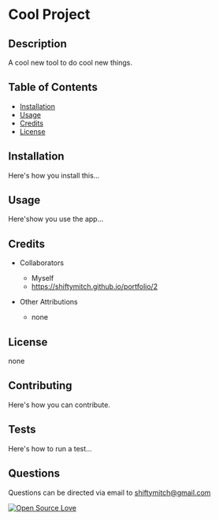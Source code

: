 
# Cool Project

## Description 
A cool new tool to do cool new things.

## Table of Contents    
* [Installation](#installation)
* [Usage](#usage)
* [Credits](#credits)
* [License](#license)


## Installation
Here's how you install this...

## Usage 
Here'show you use the app...


## Credits
* Collaborators
    * Myself
    * https://shiftymitch.github.io/portfolio/2

* Other Attributions
    * none 

## License
none 

## Contributing
Here's how you can contribute. 

## Tests
Here's how to run a test...

## Questions
Questions can be directed via email to shiftymitch@gmail.com

[![Open Source Love](https://badges.frapsoft.com/os/v1/open-source.svg?v=103)](https://github.com/ellerbrock/open-source-badges/)

    